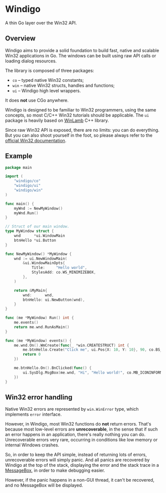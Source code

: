 # Windigo

A thin Go layer over the Win32 API.

## Overview

Windigo aims to provide a solid foundation to build fast, native and scalable Win32 applications in Go. The windows can be built using raw API calls or loading dialog resources.

The library is composed of three packages:

* `co` – typed native Win32 constants;
* `win` – native Win32 structs, handles and functions;
* `ui` – Windigo high level wrappers.

It does **not** use CGo anywhere.

Windigo is designed to be familiar to Win32 programmers, using the same concepts, so most C/C++ Win32 tutorials should be applicable. The `ui` package is heavily based on [WinLamb](https://github.com/rodrigocfd/winlamb) C++ library.

Since raw Win32 API is exposed, there are no limits: you can do everything. But you can also shoot yourself in the foot, so please always refer to the [official Win32 documentation](https://docs.microsoft.com/en-us/windows/win32/).

## Example

```go
package main

import (
    "windigo/co"
    "windigo/ui"
    "windigo/win"
)

func main() {
    myWnd := NewMyWindow()
    myWnd.Run()
}

// Struct of our main window.
type MyWindow struct {
    wnd      *ui.WindowMain
    btnHello *ui.Button
}

func NewMyWindow() *MyWindow {
    wnd := ui.NewWindowMain(
        &ui.WindowMainOpts{
            Title:     "Hello world",
            StylesAdd: co.WS_MINIMIZEBOX,
        },
    )

    return &MyMain{
        wnd:      wnd,
        btnHello: ui.NewButton(wnd),
    }
}

func (me *MyWindow) Run() int {
    me.events()
    return me.wnd.RunAsMain()
}

func (me *MyWindow) events() {
    me.wnd.On().WmCreate(func(_ *win.CREATESTRUCT) int {
        me.btnHello.Create("Click me", ui.Pos{X: 10, Y: 10}, 90, co.BS_DEFPUSHBUTTON)
        return 0
    })

    me.btnHello.On().BnClicked(func() {
        ui.SysDlg.MsgBox(me.wnd, "Hi", "Hello world!", co.MB_ICONINFORMATION)
    })
}
```

## Win32 error handling

Native Win32 errors are represented by `win.WinError` type, which implements `error` interface.

However, in Windigo, most Win32 functions do **not** return errors. That's because most low-level errors are **unrecoverable**, in the sense that if such an error happens in an application, there's really nothing you can do. Unrecoverable errors very rare, occurring in conditions like low memory or internal Windows crashes.

So, in order to keep the API simple, instead of returning lots of errors, unrecoverable errors will simply panic. And all panics are recovered by Windigo at the top of the stack, displaying the error and the stack trace in a [MessageBox](https://docs.microsoft.com/en-us/windows/win32/api/winuser/nf-winuser-messageboxw), in order to make debugging easier.

However, if the panic happens in a non-GUI thread, it can't be recovered, and no MessageBox will be displayed.